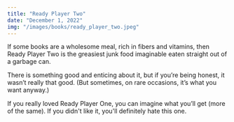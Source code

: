 ```yaml
---
title: "Ready Player Two"
date: "December 1, 2022"
img: "/images/books/ready_player_two.jpeg"
---
```


If some books are a wholesome meal, rich in fibers and vitamins, then Ready Player Two is the greasiest junk food imaginable eaten straight out of a garbage can.

There is something good and enticing about it, but if you’re being honest, it wasn’t really that good. (But sometimes, on rare occasions, it’s what you want anyway.)

If you really loved Ready Player One, you can imagine what you’ll get (more of the same). 
If you didn't like it, you'll definitely hate this one.